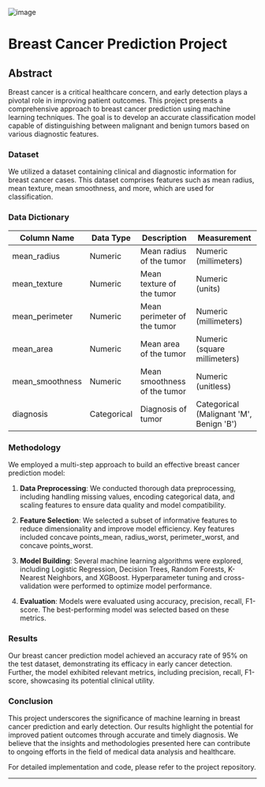 ![image](https://github.com/hitzuMan/Individual-Project/assets/118470135/cba3786a-5fee-4b28-9a4f-d6718acf5de9)




# Breast Cancer Prediction Project

## Abstract

Breast cancer is a critical healthcare concern, and early detection plays a pivotal role in improving patient outcomes. This project presents a comprehensive approach to breast cancer prediction using machine learning techniques. The goal is to develop an accurate classification model capable of distinguishing between malignant and benign tumors based on various diagnostic features.

### Dataset

We utilized a dataset containing clinical and diagnostic information for breast cancer cases. This dataset comprises features such as mean radius, mean texture, mean smoothness, and more, which are used for classification.

### Data Dictionary

| **Column Name**    | **Data Type**   | **Description**                                 | **Measurement**               |
|--------------------|-----------------|-------------------------------------------------|------------------------------|
| mean_radius        | Numeric         | Mean radius of the tumor                       | Numeric (millimeters)        |
| mean_texture       | Numeric         | Mean texture of the tumor                      | Numeric (units)              |
| mean_perimeter     | Numeric         | Mean perimeter of the tumor                    | Numeric (millimeters)        |
| mean_area          | Numeric         | Mean area of the tumor                         | Numeric (square millimeters) |
| mean_smoothness    | Numeric         | Mean smoothness of the tumor                   | Numeric (unitless)           |
| diagnosis          | Categorical     | Diagnosis of tumor                             | Categorical (Malignant 'M', Benign 'B') |

### Methodology

We employed a multi-step approach to build an effective breast cancer prediction model:

1. **Data Preprocessing**: We conducted thorough data preprocessing, including handling missing values, encoding categorical data, and scaling features to ensure data quality and model compatibility.

2. **Feature Selection**: We selected a subset of informative features to reduce dimensionality and improve model efficiency. Key features included concave points_mean, radius_worst, perimeter_worst, and concave points_worst.

3. **Model Building**: Several machine learning algorithms were explored, including Logistic Regression, Decision Trees, Random Forests, K-Nearest Neighbors, and XGBoost. Hyperparameter tuning and cross-validation were performed to optimize model performance.

4. **Evaluation**: Models were evaluated using accuracy, precision, recall, F1-score. The best-performing model was selected based on these metrics.

### Results

Our breast cancer prediction model achieved an accuracy rate of 95% on the test dataset, demonstrating its efficacy in early cancer detection. Further, the model exhibited relevant metrics, including precision, recall, F1-score, showcasing its potential clinical utility.

### Conclusion

This project underscores the significance of machine learning in breast cancer prediction and early detection. Our results highlight the potential for improved patient outcomes through accurate and timely diagnosis. We believe that the insights and methodologies presented here can contribute to ongoing efforts in the field of medical data analysis and healthcare.

For detailed implementation and code, please refer to the project repository.

---

